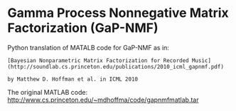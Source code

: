Gamma Process Nonnegative Matrix Factorization (GaP-NMF)
======

Python translation of MATALB code for GaP-NMF as in:

    [Bayesian Nonparametric Matrix Factorization for Recorded Music](http://soundlab.cs.princeton.edu/publications/2010_icml_gapnmf.pdf)

    by Matthew D. Hoffman et al. in ICML 2010

The original MATLAB code: http://www.cs.princeton.edu/~mdhoffma/code/gapnmfmatlab.tar
